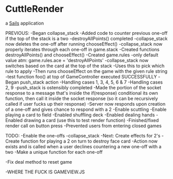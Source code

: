 # CuttleRender

a [Sails](http://sailsjs.org) application

PREVIOUS:
-Began collapse_stack
	-Added code to counter previous one-off if the top of the stack is a two
	-destroyAllPoints() completed
	-collapse_stack now deletes the one-off after  running chooseEffect()
	-collapse_stack now properly iterates through each one-off in game.stack
	-Created functions destroyAllPoints() and chooseEffect()
	-Created game.rules
		-only default value atm: game.rules.ace = 'destroyAllPoints'
		-collapse_stack now switches based on the card at the top of the stack
			-Uses this to pick which rule to apply
			-Then runs chooseEffect on the game with the given rule string
	-test function foo() at top of GameController executed SUCCESSFULLY
-Began push_stack action
	-Handling cases 1, 3, 4, 5, 6 & 7
	-Handling cases 2, 9
-push_stack is ostensibly completed
-Made the portion of the socket response to a message that's inside the if(response) conditional its own function, then call it inside the socket response (so it can be recursively called if user fucks up their response)
-Server now responds upon creation of a one-off and gives chance to respond with a 2
-Enable scuttling
-Enable playing a card to field
-Enabled shuffling deck
-Enabled dealing hands
-Enabled drawing a card (use this to test render function)
-Finished/fixed render call on button press
-Prevented users from entering closed games

TODO:
-Enable the one-offs
	-collapse_stack
		-Next: Create effects for 2's
			-Create function for playing a 2 on turn to destroy face card
		-Action now exists and is called when a user declines countering a new one-off with a two
		-Make a unique function for each one-off



-Fix deal method to reset game

-WHERE THE FUCK IS GAMEVIEW.JS